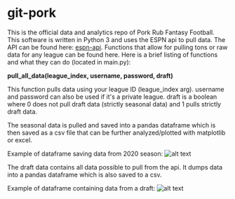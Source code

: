 # git-pork
This is the official data and analytics repo of Pork Rub Fantasy Football. This software is written in Python 3 and uses the ESPN api to pull data. The API can be found here:
[espn-api](https://github.com/cwendt94/espn-api).
Functions that allow for pulling tons or raw data for any league can be found here. Here is a brief listing of functions and what they can do (located in main.py):  

<b>pull_all_data(league_index, username, password, draft)</b>

This function pulls data using your league ID (league_index arg). username and password can also be used if it's a private league. draft is a boolean where 0 does not pull draft data (strictly seasonal data) and 1 pulls strictly draft data.

The seasonal data is pulled and saved into a pandas dataframe which is then saved as a csv file that can be further analyzed/plotted with matplotlib or excel.

Example of dataframe saving data from 2020 season:
![alt text](https://i.imgur.com/cfPEVCQ.png)

The draft data contains all data possible to pull from the api. It dumps data into a pandas dataframe which is also saved to a csv.

Example of dataframe containing data from a draft:
![alt text](https://i.imgur.com/fwA2qlI.png)




